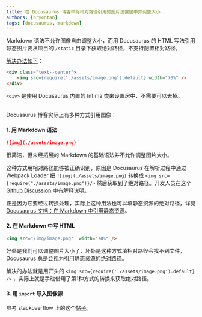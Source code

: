 ```yaml
---
title: 在 Docusaurus 博客中将相对路径引用的图片设置居中并调整大小
authors: [bry4ntan]
tags: [docusaurus, markdown]
---
```


Markdown 语法不允许图像自由调整大小，而用 Docusaurus 的 HTML 写法引用静态图片要从项目的 `/static` 目录下获取绝对路径，不支持配置相对路径。

<u>解决办法如下</u>：
```md
<div class="text--center">
    <img src={require('./assets/image.png').default} width="70%" />
</div>
```
`<div>` 是使用 Docusaurus 内置的 Infima 类来设置居中，不需要可以去掉。

<!-- truncate -->
<br/>
Docusaurus 博客实际上有多种方式引用图像：

#### 1. 用 Markdown 语法
```md
![img](./assets/image.png)
```
很简洁，但未经拓展的 Markdown 的基础语法并不允许调整图片大小。

这种方式用相对路径能够被正确识别，原因是 Docusaurus 在解析过程中通过 Webpack Loader 把 `![img](./assets/image.png)` 转换成 `<img src={require("./assets/image.png")}/>` 然后获取到了绝对路径。开发人员在这个 [Github Discussion](https://github.com/facebook/docusaurus/discussions/10467) 中有解释说明。

正是因为它要经过转换处理，实际上这种用法也可以填静态资源的绝对路径，详见 [Docusaurus 文档：在 Markdown 中引用静态资源](https://docusaurus.io/docs/static-assets#in-markdown)。

#### 2. 在 Markdown 中写 HTML
```md
<img src="/img/image.png"  width="70%" />
```
好处是我们可以调整图片大小了，坏处是这种方式填相对路径会找不到文件，Docusaurus 总是会视为引用静态资源的绝对路径。

解决的办法就是用开头的 `<img src={require('./assets/image.png').default} />` ，实际上就是手动借用了第1种方式的转换来获取绝对路径。

#### 3. 用 `import` 导入图像源

参考 stackoverflow 上的这个[帖子](https://stackoverflow.com/questions/58265585/change-image-size-in-docusaurus)。


